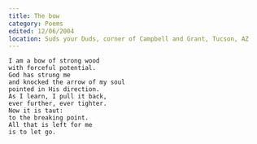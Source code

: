 ```yaml
---
title: The bow
category: Poems
edited: 12/06/2004
location: Suds your Duds, corner of Campbell and Grant, Tucson, AZ
---
```


    I am a bow of strong wood
    with forceful potential.
    God has strung me
    and knocked the arrow of my soul
    pointed in His direction.
    As I learn, I pull it back,
    ever further, ever tighter.
    Now it is taut:
    to the breaking point.
    All that is left for me
    is to let go.


